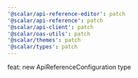 ```yaml
---
'@scalar/api-reference-editor': patch
'@scalar/api-reference': patch
'@scalar/api-client': patch
'@scalar/oas-utils': patch
'@scalar/themes': patch
'@scalar/types': patch
---
```


feat: new ApiReferenceConfiguration type

